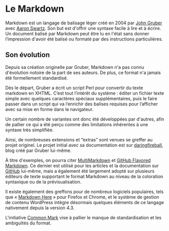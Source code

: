 # Le Markdown

Markdown est un langage de balisage léger créé en 2004 par [John Gruber](https://fr.wikipedia.org/wiki/John_Gruber) avec [Aaron Swartz](https://fr.wikipedia.org/wiki/Aaron_Swartz). Son but est d'offrir une syntaxe facile à lire et à écrire. Un document balisé par Markdown peut être lu en l'état sans donner l’impression d'avoir été balisé ou formaté par des instructions particulières.


## Son évolution

Depuis sa création originelle par Gruber, Markdown n'a pas connu d'évolution notoire de la part de ses auteurs. De plus, ce format n'a jamais été formellement standardisé.

Dès le départ, Gruber a écrit un script Perl pour convertir du texte markdown en XHTML. C’est tout l’intérêt du système : éditer un fichier texte simple avec quelques caractères spéciaux supplémentaires, puis le faire passer dans un script qui va l’enrichir des balises requises pour l’afficher avec sa mise en forme dans le navigateur.

Un certain nombre de variantes ont donc été développées par d'autres, afin de pallier ce qui a été perçu comme des limitations inhérentes à une syntaxe très simplifiée.

Ainsi, de nombreuses extensions et “extras” sont venues se greffer au projet originel. Le projet initial avec sa documentation est sur [daringfireball](http://daringfireball.net/projects/markdown), blog créé par Gruber lui-même.

À titre d'exemples, on pourra citer [MultiMarkdown](https://fr.wikipedia.org/wiki/MultiMarkdown) et [GitHub Flavored Markdown](https://github.github.com/gfm/). Ce dernier est utilisé pour les articles et la documentation sur [GitHub](https://fr.wikipedia.org/wiki/GitHub) lui-même, mais a également été largement adopté sur plusieurs éditeurs de texte supportant le format Markdown au niveau de la coloration syntaxique ou de la prévisualisation.

Il existe également des greffons pour de nombreux logiciels populaires, tels que « [Markdown Here](https://markdown-here.com/) » pour Firefox et Chrome, et le système de gestion de contenu WordPress intègre désormais quelques éléments de ce langage nativement depuis la version 4.3.

L'initiative [Common Mark](https://commonmark.org/) vise à pallier le manque de standardisation et les ambiguïtés du format.
